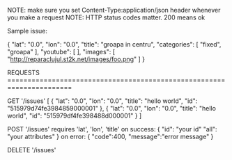 NOTE: make sure you set Content-Type:application/json header whenever you
make a request
NOTE: HTTP status codes matter. 200 means ok

Sample issue:

{
  "lat": "0.0",
  "lon": "0.0",
  "title": "groapa in centru",
  "categories": [
    "fixed", "groapa"
  ],
  "youtube": [
  ],
  "images": [
    "http://reparaclujul.st2k.net/images/foo.png"
  ]
}

REQUESTS ======================================================================

GET '/issues'
[
  {
    "lat": "0.0",
    "lon": "0.0",
    "title": "hello world",
    "id": "515979d74fe3984859000001"
  },
  {
    "lat": "0.0",
    "lon": "0.0",
    "title": "hello world",
    "id": "515979df4fe398488d000001"
  }
]

POST '/issues'
requires 'lat', 'lon', 'title'
on success:
  {
    "id": "your id"
    "all": "your attributes"
  }
on error:
  {
    "code":400,
    "message":"error message"
  }

DELETE '/issues'
